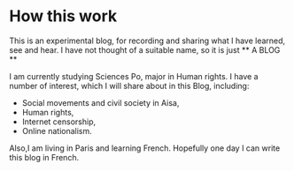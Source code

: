 # How this work

This is an experimental blog, for recording and sharing what I have learned, see and hear. I have not thought of a suitable name, so it is just ** A BLOG **

I am currently studying Sciences Po, major in Human rights. I have a number of interest, which I will share about in this Blog, including:

  - Social movements and civil society in Aisa,
  - Human rights,
  - Internet censorship,
  - Online nationalism.

Also,I am living in Paris and learning French. Hopefully one day I can write this blog in French.

